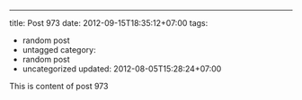 ---
title: Post 973
date: 2012-09-15T18:35:12+07:00
tags:
  - random post
  - untagged
category:
  - random post
  - uncategorized
updated: 2012-08-05T15:28:24+07:00

This is content of post 973